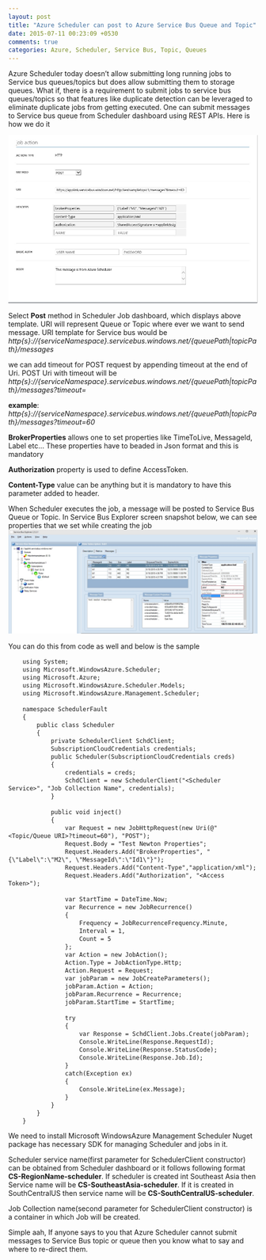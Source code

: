 ```yaml
---
layout: post
title: "Azure Scheduler can post to Azure Service Bus Queue and Topic"
date: 2015-07-11 00:23:09 +0530
comments: true
categories: Azure, Scheduler, Service Bus, Topic, Queues
---
```

Azure Scheduler today doesn’t allow submitting long running jobs to Service bus queues/topics but does allow submitting them to storage queues. What if, there is a requirement to submit jobs to service bus queues/topics so that features like duplicate detection can be leveraged to eliminate duplicate jobs from getting executed. One can submit messages to Service bus queue from Scheduler dashboard using REST APIs. Here is how we do it

![Job Action](/images/SB.jpg)

Select **Post** method in Scheduler Job dashboard, which displays above template. URI will represent Queue or Topic where ever we want to send message. URI template for Service bus would be *http{s}://{serviceNamespace}.servicebus.windows.net/{queuePath|topicPath}/messages*

we can add timeout for POST request by appending timeout at the end of Uri. POST Uri with timeout will be *http{s}://{serviceNamespace}.servicebus.windows.net/{queuePath|topicPath}/messages?timeout=*

**example**: *http{s}://{serviceNamespace}.servicebus.windows.net/{queuePath|topicPath}/messages?timeout=60*

**BrokerProperties** allows one to set properties like TimeToLive, MessageId, Label etc… These properties have to beaded in Json format and this is mandatory

**Authorization** property is used to define AccessToken.

**Content-Type** value can be anything but it is mandatory to have this parameter added to header.

When Scheduler executes the job, a message will be posted to Service Bus Queue or Topic. In Service Bus Explorer screen snapshot below, we can see properties that we set while creating the job
![Service Bus Explorer](/images/SBExp.jpg)


You can do this from code as well and below is the sample

		using System;
		using Microsoft.WindowsAzure.Scheduler;
		using Microsoft.Azure;
		using Microsoft.WindowsAzure.Scheduler.Models;
		using Microsoft.WindowsAzure.Management.Scheduler;

		namespace SchedulerFault
		{
		    public class Scheduler
		    {
		        private SchedulerClient SchdClient;
		        SubscriptionCloudCredentials credentials;
		        public Scheduler(SubscriptionCloudCredentials creds)
		        {
		            credentials = creds;
		            SchdClient = new SchedulerClient("<Scheduler Service>", "Job Collection Name", credentials);                
		        }

		        public void inject()
		        {
		            var Request = new JobHttpRequest(new Uri(@"<Topic/Queue URI>?timeout=60"), "POST");
		            Request.Body = "Test Newton Properties";
		            Request.Headers.Add("BrokerProperties", "{\"Label\":\"M2\", \"MessageId\":\"Id1\"}");
		            Request.Headers.Add("Content-Type","application/xml");
		            Request.Headers.Add("Authorization", "<Access Token>");

		            var StartTime = DateTime.Now;
		            var Recurrence = new JobRecurrence()
		            {
		                Frequency = JobRecurrenceFrequency.Minute,
		                Interval = 1,
		                Count = 5
		            };
		            var Action = new JobAction();
		            Action.Type = JobActionType.Http;
		            Action.Request = Request;
		            var jobParam = new JobCreateParameters();
		            jobParam.Action = Action;
		            jobParam.Recurrence = Recurrence;
		            jobParam.StartTime = StartTime;

		            try
		            {
		                var Response = SchdClient.Jobs.Create(jobParam);
		                Console.WriteLine(Response.RequestId);
		                Console.WriteLine(Response.StatusCode);
		                Console.WriteLine(Response.Job.Id);
		            }
		            catch(Exception ex)
		            {
		                Console.WriteLine(ex.Message);            
		            }            
		        }
		    }
		}

We need to install Microsoft WindowsAzure Management Scheduler Nuget package has necessary SDK for managing Scheduler and jobs in it.

Scheduler service name(first parameter for SchedulerClient constructor) can be obtained from Scheduler dashboard or it follows following format **CS-RegionName-scheduler**. If scheduler is created int Southeast Asia then Service name will be **CS-SoutheastAsia-scheduler**. If it is created in SouthCentralUS then service name will be **CS-SouthCentralUS-scheduler**.

Job Collection name(second parameter for SchedulerClient constructor) is a container in which Job will be created.

Simple aah, If anyone says to you that Azure Scheduler cannot submit messages to Service Bus topic or queue then you know what to say and where to re-direct them.